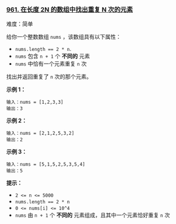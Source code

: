 ### [961\. 在长度 2N 的数组中找出重复 N 次的元素](https://leetcode.cn/problems/n-repeated-element-in-size-2n-array/)

难度：简单

给你一个整数数组 `nums` ，该数组具有以下属性：

-   `nums.length == 2 * n`.
-   `nums` 包含 `n + 1` 个 **不同的** 元素
-   `nums` 中恰有一个元素重复 `n` 次

找出并返回重复了 `n` 次的那个元素。

**示例 1：**

```
输入：nums = [1,2,3,3]
输出：3
```

**示例 2：**

```
输入：nums = [2,1,2,5,3,2]
输出：2
```

**示例 3：**

```
输入：nums = [5,1,5,2,5,3,5,4]
输出：5
```

**提示：**

-   `2 <= n <= 5000`
-   `nums.length == 2 * n`
-   `0 <= nums[i] <= 10^4`
-   `nums` 由 `n + 1` 个 **不同的** 元素组成，且其中一个元素恰好重复 `n` 次
